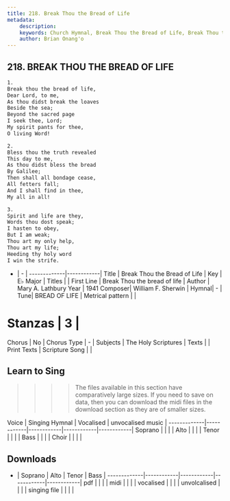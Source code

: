 ```yaml
---
title: 218. Break Thou the Bread of Life
metadata:
    description: 
    keywords: Church Hymnal, Break Thou the Bread of Life, Break Thou the bread of life, 
    author: Brian Onang'o
---
```



## 218. BREAK THOU THE BREAD OF LIFE

```txt
1.
Break thou the bread of life, 
Dear Lord, to me, 
As thou didst break the loaves 
Beside the sea; 
Beyond the sacred page 
I seek thee, Lord; 
My spirit pants for thee, 
O living Word! 

2.
Bless thou the truth revealed 
This day to me, 
As thou didst bless the bread 
By Galilee; 
Then shall all bondage cease, 
All fetters fall; 
And I shall find in thee, 
My all in all! 

3.
Spirit and life are they, 
Words thou dost speak; 
I hasten to obey, 
But I am weak; 
Thou art my only help, 
Thou art my life; 
Heeding thy holy word 
I win the strife.

```

- |   -  |
-------------|------------|
Title | Break Thou the Bread of Life |
Key | E♭ Major |
Titles |  |
First Line | Break Thou the bread of life |
Author | Mary A. Lathbury
Year | 1941
Composer| William F. Sherwin |
Hymnal|  - |
Tune| BREAD OF LIFE |
Metrical pattern | |
# Stanzas | 3 |
Chorus | No |
Chorus Type | - |
Subjects | The Holy Scriptures |
Texts |  |
Print Texts | 
Scripture Song |  |
  
## Learn to Sing

>>>> The files available in this section have comparatively large sizes. If you need to save on data, then you can download the midi files in the download section as they are of smaller sizes.

Voice |  Singing Hymnal | Vocalised | unvocalised music |
-------------|------------|------------|------------|------------|
Soprano | | | |
Alto | | | |
Tenor | | | |
Bass | | | |
Choir | | | |

## Downloads

- |  Soprano | Alto | Tenor | Bass |
-------------|------------|------------|------------|------------|
pdf | | | |
midi | | | |
vocalised | | | |
unvolcalised | | | |
singing file | | | |
  